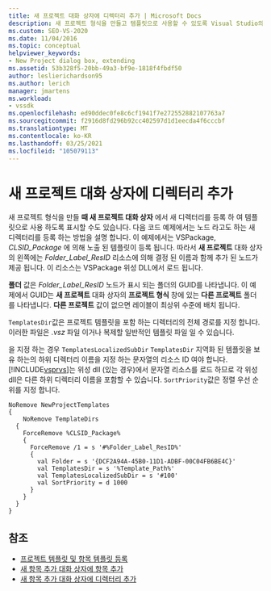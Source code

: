 ```yaml
---
title: 새 프로젝트 대화 상자에 디렉터리 추가 | Microsoft Docs
description: 새 프로젝트 형식을 만들고 템플릿으로 사용할 수 있도록 Visual Studio의 새 프로젝트 대화 상자에 디렉터리를 추가 하는 방법에 대해 알아봅니다.
ms.custom: SEO-VS-2020
ms.date: 11/04/2016
ms.topic: conceptual
helpviewer_keywords:
- New Project dialog box, extending
ms.assetid: 53b328f5-20bb-49a3-bf9e-1818f4fbdf50
author: leslierichardson95
ms.author: lerich
manager: jmartens
ms.workload:
- vssdk
ms.openlocfilehash: ed90ddec0fe8c6cf1941f7e272552882107763a7
ms.sourcegitcommit: f2916d8fd296b92cc402597d1d1eecda4f6cccbf
ms.translationtype: MT
ms.contentlocale: ko-KR
ms.lasthandoff: 03/25/2021
ms.locfileid: "105079113"
---
```

# <a name="add-directories-to-the-new-project-dialog-box"></a>새 프로젝트 대화 상자에 디렉터리 추가
새 프로젝트 형식을 만들 **때 새 프로젝트 대화 상자** 에서 새 디렉터리를 등록 하 여 템플릿으로 사용 하도록 표시할 수도 있습니다. 다음 코드 예제에서는 노드 라고도 하는 새 디렉터리를 등록 하는 방법을 설명 합니다. 이 예제에서는 VSPackage, *CLSID_Package* 에 의해 노출 된 템플릿이 등록 됩니다. 따라서 **새 프로젝트** 대화 상자의 왼쪽에는 *Folder_Label_ResID* 리소스에 의해 결정 된 이름과 함께 추가 된 노드가 제공 됩니다. 이 리소스는 VSPackage 위성 DLL에서 로드 됩니다.

 **폴더** 값은 *Folder_Label_ResID* 노드가 표시 되는 폴더의 GUID를 나타냅니다. 이 예제에서 GUID는 **새 프로젝트** 대화 상자의 **프로젝트 형식** 창에 있는 **다른 프로젝트** 폴더를 나타냅니다. **다른 프로젝트** 값이 없으면 레이블이 최상위 수준에 배치 됩니다.

 `TemplatesDir`값은 프로젝트 템플릿을 포함 하는 디렉터리의 전체 경로를 지정 합니다. 이러한 파일은 *.vsz* 파일 이거나 복제할 일반적인 템플릿 파일 일 수 있습니다.

 을 지정 하는 경우 `TemplatesLocalizedSubDir` `TemplatesDir` 지역화 된 템플릿을 보유 하는의 하위 디렉터리 이름을 지정 하는 문자열의 리소스 ID 여야 합니다. [!INCLUDE[vsprvs](../../code-quality/includes/vsprvs_md.md)]는 위성 dll (있는 경우)에서 문자열 리소스를 로드 하므로 각 위성 dll은 다른 하위 디렉터리 이름을 포함할 수 있습니다. `SortPriority`값은 정렬 우선 순위를 지정 합니다.

```
NoRemove NewProjectTemplates
{
    NoRemove TemplateDirs
  {
    ForceRemove %CLSID_Package%
    {
      ForceRemove /1 = s '#%Folder_Label_ResID%'
      {
        val Folder = s '{DCF2A94A-45B0-11D1-ADBF-00C04FB6BE4C}'
        val TemplatesDir = s '%Template_Path%'
        val TemplatesLocalizedSubDir = s '#100'
        val SortPriority = d 1000
      }
    }
  }
}
```

## <a name="see-also"></a>참조
- [프로젝트 템플릿 및 항목 템플릿 등록](../../extensibility/internals/registering-project-and-item-templates.md)
- [새 항목 추가 대화 상자에 항목 추가](../../extensibility/internals/adding-items-to-the-add-new-item-dialog-boxes.md)
- [새 항목 추가 대화 상자에 디렉터리 추가](../../extensibility/internals/adding-directories-to-the-add-new-item-dialog-box.md)
